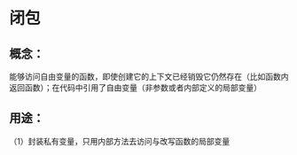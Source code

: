 # 闭包
## 概念：
能够访问自由变量的函数，即使创建它的上下文已经销毁它仍然存在（比如函数内返回函数）；在代码中引用了自由变量（非参数或者内部定义的局部变量）
## 用途：
（1）封装私有变量，只用内部方法去访问与改写函数的局部变量